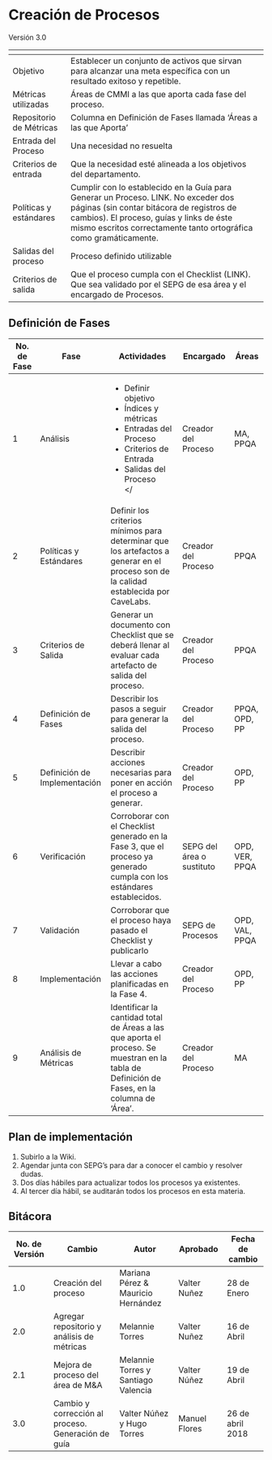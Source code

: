 # Creación de Procesos
Versión 3.0

[]() | []()
--|--
Objetivo | Establecer un conjunto de activos que sirvan para alcanzar una meta específica con un resultado exitoso y repetible.   
Métricas utilizadas |Áreas de CMMI a las que aporta cada fase del proceso. 
Repositorio de Métricas | Columna en Definición de Fases llamada ‘Áreas a las que Aporta’ 
Entrada del Proceso | Una necesidad no resuelta
Criterios de entrada | Que la necesidad esté alineada a los objetivos del departamento. 
Políticas y estándares | Cumplir con lo establecido en la Guía para Generar un Proceso. LINK.   No exceder dos páginas (sin contar bitácora de registros de cambios). El proceso, guías y links de éste mismo escritos correctamente tanto ortográfica como gramáticamente. 
Salidas del proceso | Proceso definido utilizable
Criterios de salida | Que el proceso cumpla con el Checklist (LINK). Que sea validado por el SEPG de esa área y el encargado de Procesos. 

## Definición de Fases
No. de Fase | Fase | Actividades | Encargado | Áreas
------------|------|-------------|-----------| -----------------------------
1 | Análisis | <ul><li>Definir objetivo</li><li>Índices y métricas</li><li>Entradas del Proceso</li><li>Criterios de Entrada </li><li>Salidas del Proceso </li></</ul> |Creador del Proceso | MA, PPQA	
2 | Políticas y Estándares | Definir los criterios mínimos para determinar que los artefactos a generar en el proceso son de la calidad establecida por CaveLabs. | Creador del Proceso | PPQA
3 | Criterios de Salida | Generar un documento con Checklist que se deberá llenar al evaluar cada artefacto de salida del proceso. | Creador del Proceso |PPQA 
4 | Definición de Fases | Describir los pasos a seguir para generar la salida del proceso. | Creador del Proceso | PPQA, OPD, PP
5 | Definición de Implementación | Describir acciones necesarias para poner en acción el proceso a generar. | Creador del Proceso | OPD, PP
6 | Verificación | Corroborar con el Checklist generado en la Fase 3, que el proceso ya generado cumpla con los estándares establecidos. | SEPG del área o sustituto | OPD, VER, PPQA
7 | Validación | Corroborar que el proceso haya pasado el Checklist y publicarlo| SEPG de Procesos | OPD, VAL, PPQA
8 | Implementación | Llevar a cabo las acciones planificadas en la Fase 4. | Creador del Proceso | OPD, PP
9 | Análisis de Métricas | Identificar la cantidad total de Áreas a las que aporta el proceso. Se muestran en la tabla de Definición de Fases, en la columna de ‘Área’. | Creador del Proceso  | MA 

## Plan de implementación

<ol><li>Subirlo a la Wiki.</li><li>Agendar junta con SEPG’s para dar a conocer el cambio y resolver dudas. </li><li>Dos días hábiles para actualizar todos los procesos ya existentes. </li><li>Al tercer día hábil, se auditarán todos los procesos en esta materia.</li></ol>

## Bitácora
No. de Versión | Cambio | Autor | Aprobado | Fecha de cambio
------------|------|-------------|-----------|-----------
1.0 |Creación del proceso | Mariana Pérez & Mauricio Hernández | Valter Nuñez | 28 de Enero
2.0 | Agregar repositorio y análisis de métricas | Melannie Torres | Valter Nuñez | 16 de Abril
2.1 | Mejora de proceso del área de M&A | Melannie Torres y Santiago Valencia | Valter Núñez | 19 de Abril
3.0 | Cambio y corrección al proceso. Generación de guía | Valter Núñez y Hugo Torres | Manuel Flores | 26 de abril 2018

